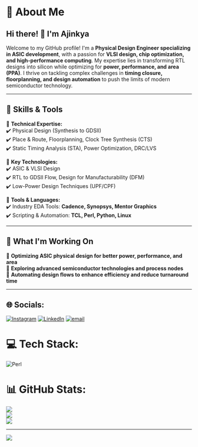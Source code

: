 # 💫 About Me  
## Hi there! 👋 I'm Ajinkya  

Welcome to my GitHub profile! I'm a **Physical Design Engineer specializing in ASIC development**, with a passion for **VLSI design, chip optimization, and high-performance computing**. My expertise lies in transforming RTL designs into silicon while optimizing for **power, performance, and area (PPA)**. I thrive on tackling complex challenges in **timing closure, floorplanning, and design automation** to push the limits of modern semiconductor technology.  

---

## 🔧 Skills & Tools  

🔹 **Technical Expertise:**  
✔️ Physical Design (Synthesis to GDSII)  
✔️ Place & Route, Floorplanning, Clock Tree Synthesis (CTS)  
✔️ Static Timing Analysis (STA), Power Optimization, DRC/LVS  

🔹 **Key Technologies:**  
✔️ ASIC & VLSI Design  
✔️ RTL to GDSII Flow, Design for Manufacturability (DFM)  
✔️ Low-Power Design Techniques (UPF/CPF)  

🔹 **Tools & Languages:**  
✔️ Industry EDA Tools: **Cadence, Synopsys, Mentor Graphics**  
✔️ Scripting & Automation: **TCL, Perl, Python, Linux**  

---

## 🚀 What I'm Working On  
🔹 **Optimizing ASIC physical design for better power, performance, and area**  
🔹 **Exploring advanced semiconductor technologies and process nodes**  
🔹 **Automating design flows to enhance efficiency and reduce turnaround time**  

---
## 🌐 Socials:
[![Instagram](https://img.shields.io/badge/Instagram-%23E4405F.svg?logo=Instagram&logoColor=white)](https://instagram.com/https://www.instagram.com/ajinx07/) [![LinkedIn](https://img.shields.io/badge/LinkedIn-%230077B5.svg?logo=linkedin&logoColor=white)](https://linkedin.com/in/https://www.linkedin.com/in/ajinkya-more-a214471a2/) [![email](https://img.shields.io/badge/Email-D14836?logo=gmail&logoColor=white)](mailto:ajinkyamore0705@gmail.com) 

# 💻 Tech Stack:
![Perl](https://img.shields.io/badge/perl-%2339457E.svg?style=for-the-badge&logo=perl&logoColor=white)
# 📊 GitHub Stats:
![](https://github-readme-stats.vercel.app/api?username=ajinkyamore07&theme=dark&hide_border=false&include_all_commits=false&count_private=false)<br/>
![](https://nirzak-streak-stats.vercel.app/?user=ajinkyamore07&theme=dark&hide_border=false)<br/>
![](https://github-readme-stats.vercel.app/api/top-langs/?username=ajinkyamore07&theme=dark&hide_border=false&include_all_commits=false&count_private=false&layout=compact)

---
[![](https://visitcount.itsvg.in/api?id=ajinkyamore07&icon=0&color=0)](https://visitcount.itsvg.in)

<!-- Proudly created with GPRM ( https://gprm.itsvg.in ) -->
